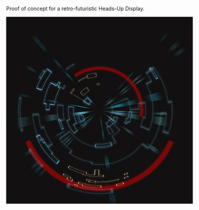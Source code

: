 Proof of concept for a retro-futuristic Heads-Up Display.

![Example of HUD](https://github.com/ojferro/HUD/blob/master/layers/HUD1_README.jpg)
